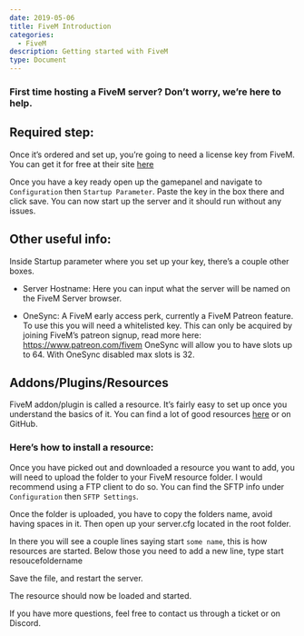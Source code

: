 ```yaml
---
date: 2019-05-06
title: FiveM Introduction
categories:
  - FiveM
description: Getting started with FiveM
type: Document
---
```


### First time hosting a FiveM server? Don’t worry, we’re here to help.

## Required step:
Once it’s ordered and set up, you’re going to need a license key from FiveM.
You can get it for free at their site [here](https://keymaster.fivem.net/)

Once you have a key ready open up the gamepanel and navigate to `Configuration` then `Startup Parameter`.
Paste the key in the box there and click save.
You can now start up the server and it should run without any issues.

## Other useful info:
Inside Startup parameter where you set up your key, there’s a couple other boxes.


* Server Hostname:
Here you can input what the server will be named on the FiveM Server browser.

* OneSync:
A FiveM early access perk, currently a FiveM Patreon feature.
To use this you will need a whitelisted key.
This can only be acquired by joining FiveM’s patreon signup, read more here: https://www.patreon.com/fivem
OneSync will allow you to have slots up to 64. With OneSync disabled max slots is 32.

 

## Addons/Plugins/Resources
FiveM addon/plugin is called a resource. It’s fairly easy to set up once you understand the basics of it.
You can find a lot of good resources [here](https://forum.fivem.net/c/development/releases) or on GitHub.

### Here’s how to install a resource:
Once you have picked out and downloaded a resource you want to add, you will need to upload the folder to your FiveM resource folder. I would recommend using a FTP client to do so.
You can find the SFTP info under `Configuration` then `SFTP Settings`.

Once the folder is uploaded, you have to copy the folders name, avoid having spaces in it.
Then open up your server.cfg located in the root folder.

In there you will see a couple lines saying start `some name`, this is how resources are started.
Below those you need to add a new line, type start resoucefoldername

Save the file, and restart the server.

The resource should now be loaded and started.

 

If you have more questions, feel free to contact us through a ticket or on Discord.
